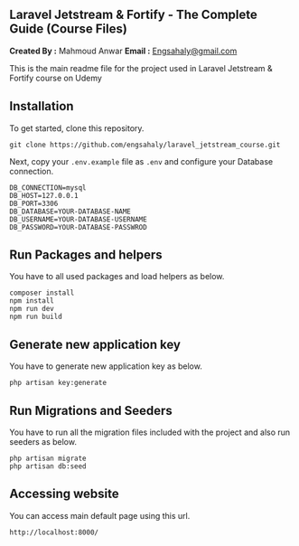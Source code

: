 ## Laravel Jetstream & Fortify - The Complete Guide (Course Files)

**Created By :** Mahmoud Anwar
**Email :** Engsahaly@gmail.com

This is the main readme file for the project used in Laravel Jetstream & Fortify course on Udemy

## Installation

To get started, clone this repository.

```
git clone https://github.com/engsahaly/laravel_jetstream_course.git
```

Next, copy your `.env.example` file as `.env` and configure your Database connection.

```
DB_CONNECTION=mysql
DB_HOST=127.0.0.1
DB_PORT=3306
DB_DATABASE=YOUR-DATABASE-NAME
DB_USERNAME=YOUR-DATABASE-USERNAME
DB_PASSWORD=YOUR-DATABASE-PASSWROD
```

## Run Packages and helpers

You have to all used packages and load helpers as below.

```
composer install
npm install
npm run dev
npm run build
```

## Generate new application key

You have to generate new application key as below.

```
php artisan key:generate
```

## Run Migrations and Seeders

You have to run all the migration files included with the project and also run seeders as below.

```
php artisan migrate
php artisan db:seed
```

## Accessing website

You can access main default page using this url.

```
http://localhost:8000/
```
